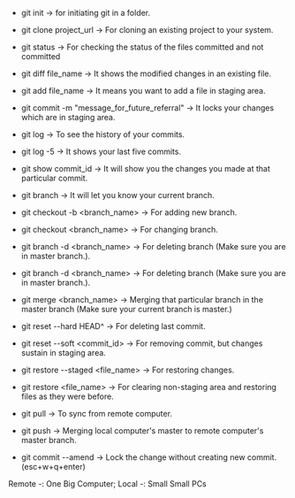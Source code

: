 - git init -> for initiating git in a folder.
- git clone project_url -> For cloning an existing project to your system.
- git status -> For checking the status of the files committed and not committed
- git diff file_name -> It shows the modified changes in an existing file.
- git add file_name -> It means you want to add a file in staging area.
- git commit -m "message_for_future_referral" -> It locks your changes which are in staging area.
- git log -> To see the history of your commits.
- git log -5 -> It shows your last five commits.
- git show commit_id -> It will show you the changes you made at that particular commit.


- git branch -> It will let you know your current branch.
- git checkout -b <branch_name> -> For adding new branch.
- git checkout <branch_name> -> For changing branch.
- git branch -d <branch_name> -> For deleting branch (Make sure you are in master branch.).
- git branch -d <branch_name> -> For deleting branch (Make sure you are in master branch.).
- git merge <branch_name> -> Merging that particular branch in the master branch (Make sure your current branch is master.)


- git reset --hard HEAD^ -> For deleting last commit.
- git reset --soft <commit_id> -> For removing commit, but changes sustain in staging area.


- git restore --staged <file_name> -> For restoring changes.
- git restore <file_name> -> For clearing non-staging area and restoring files as they were before.


- git pull -> To sync from remote computer.
- git push -> Merging local computer's master to remote computer's master branch.
- git commit --amend -> Lock the change without creating new commit. (esc+w+q+enter)


Remote -: One Big Computer;
Local -: Small Small PCs
